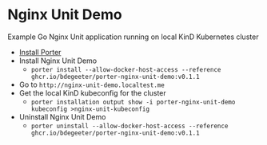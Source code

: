 # Nginx Unit Demo

Example Go Nginx Unit application running on local KinD Kubernetes cluster
* [Install Porter](https://getporter.org/install/)
* Install Nginx Unit Demo
  * `porter install --allow-docker-host-access --reference ghcr.io/bdegeeter/porter-nginx-unit-demo:v0.1.1`
* Go to `http://nginx-unit-demo.localtest.me`
* Get the local KinD kubeconfig for the cluster
  * `porter installation output show -i porter-nginx-unit-demo kubeconfig >nginx-unit-kubeconfig`
* Uninstall Nginx Unit Demo
  * `porter uninstall --allow-docker-host-access --reference ghcr.io/bdegeeter/porter-nginx-unit-demo:v0.1.1`
